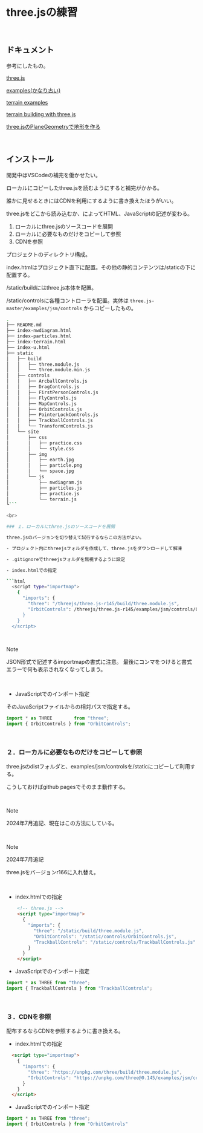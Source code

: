 
# three.jsの練習

<br>

## ドキュメント

参考にしたもの。

[three.js](https://threejs.org/)

[examples(かなり古い)](http://stemkoski.github.io/Three.js/)

[terrain examples](https://threejs.org/examples/?q=terrain#webgl_geometry_terrain_raycast)

[terrain building with three.js](https://blog.mastermaps.com/2013/10/terrain-building-with-threejs.html)

[three.jsのPlaneGeometryで地形を作る](https://yomotsu.net/blog/2012/12/01/create-terrain-with-threejs.html)


<br>

## インストール

開発中はVSCodeの補完を働かせたい。

ローカルにコピーしたthree.jsを読むようにすると補完がかかる。

誰かに見せるときにはCDNを利用にするように書き換えたほうがいい。

three.jsをどこから読み込むか、によってHTML、JavaScriptの記述が変わる。

1. ローカルにthree.jsのソースコードを展開
2. ローカルに必要なものだけをコピーして参照
3. CDNを参照

プロジェクトのディレクトリ構成。

index.htmlはプロジェクト直下に配置。その他の静的コンテンツは/staticの下に配置する。

/static/buildにはthree.js本体を配置。

/static/controlsに各種コントローラを配置。実体は `three.js-master/examples/jsm/controls` からコピーしたもの。

```bash
.
├── README.md
├── index-nwdiagram.html
├── index-particles.html
├── index-terrain.html
├── index-u.html
├── static
│   ├── build
│   │   ├── three.module.js
│   │   └── three.module.min.js
│   ├── controls
│   │   ├── ArcballControls.js
│   │   ├── DragControls.js
│   │   ├── FirstPersonControls.js
│   │   ├── FlyControls.js
│   │   ├── MapControls.js
│   │   ├── OrbitControls.js
│   │   ├── PointerLockControls.js
│   │   ├── TrackballControls.js
│   │   └── TransformControls.js
│   └── site
│       ├── css
│       │   ├── practice.css
│       │   └── style.css
│       ├── img
│       │   ├── earth.jpg
│       │   ├── particle.png
│       │   └── space.jpg
│       └── js
│           ├── nwdiagram.js
│           ├── particles.js
│           ├── practice.js
│           └── terrain.js
└```

<br>

### １．ローカルにthree.jsのソースコードを展開

three.jsのバージョンを切り替えて試行するならこの方法がよい。

- プロジェクト内にthreejsフォルダを作成して、three.jsをダウンロードして解凍

- .gitignoreでthreejsフォルダを無視するように設定

- index.htmlでの指定

```html
  <script type="importmap">
    {
      "imports": {
        "three": "/threejs/three.js-r145/build/three.module.js",
        "OrbitControls": /threejs/three.js-r145/examples/jsm/controls/OrbitControls.js"
      }
    }
  </script>
```

<br>

> [!NOTE]
>
> JSON形式で記述するimportmapの書式に注意。
> 最後にコンマをつけると書式エラーで何も表示されなくなってしまう。

<br>

- JavaScriptでのインポート指定

そのJavaScriptファイルからの相対パスで指定する。

```js
import * as THREE        from "three";
import { OrbitControls } from "OrbitControls";
```

<br>

### ２．ローカルに必要なものだけをコピーして参照

three.jsのdistフォルダと、examples/jsm/controlsを/staticにコピーして利用する。

こうしておけばgithub pagesでそのまま動作する。

<br>

> [!NOTE]
>
> 2024年7月追記、現在はこの方法にしている。

<br>

> [!NOTE]
>
> 2024年7月追記
>
> three.jsをバージョンr166に入れ替え。

<br>


- index.htmlでの指定

```html
    <!-- three.js -->
    <script type="importmap">
      {
        "imports": {
          "three": "/static/build/three.module.js",
          "OrbitControls": "/static/controls/OrbitControls.js",
          "TrackballControls": "/static/controls/TrackballControls.js"
        }
      }
    </script>
```

- JavaScriptでのインポート指定

```js
import * as THREE from "three";
import { TrackballControls } from "TrackballControls";
```

<br>

### ３．CDNを参照

配布するならCDNを参照するように書き換える。

- index.htmlでの指定

```html
  <script type="importmap">
    {
      "imports": {
        "three": "https://unpkg.com/three/build/three.module.js",
        "OrbitControls": "https://unpkg.com/three@0.145/examples/jsm/controls/OrbitControls.js"
      }
    }
  </script>
```

- JavaScriptでのインポート指定

```js
import * as THREE from "three";
import { OrbitControls } from "OrbitControls"
```
